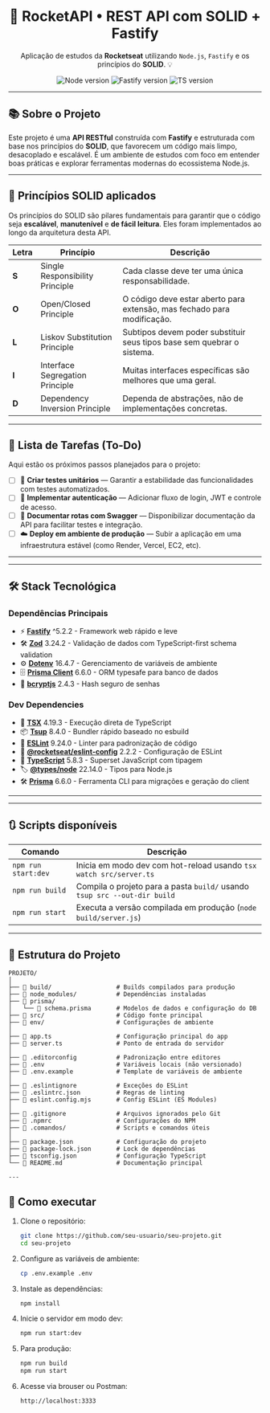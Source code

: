 <h1 align="center">
  🚀 RocketAPI • REST API com SOLID + Fastify
</h1>

<p align="center">
  Aplicação de estudos da <strong>Rocketseat</strong> utilizando <code>Node.js</code>, <code>Fastify</code> e os princípios do <strong>SOLID</strong>. 💡
</p>

<p align="center">
  <img src="https://img.shields.io/badge/node-v23.0.0-brightgreen" alt="Node version" />
  <img src="https://img.shields.io/badge/Fastify-%5E5.2.2-blue" alt="Fastify version" />
  <img src="https://img.shields.io/badge/TypeScript-%5E5.8.3-blueviolet" alt="TS version" />
</p>

---

## 📚 Sobre o Projeto

Este projeto é uma **API RESTful** construída com **Fastify** e estruturada com base nos princípios do **SOLID**, que favorecem um código mais limpo, desacoplado e escalável. É um ambiente de estudos com foco em entender boas práticas e explorar ferramentas modernas do ecossistema Node.js.

---

## 🧠 Princípios SOLID aplicados

Os princípios do SOLID são pilares fundamentais para garantir que o código seja **escalável**, **manutenível** e **de fácil leitura**. Eles foram implementados ao longo da arquitetura desta API.

| Letra | Princípio                         | Descrição                                                                 |
|-------|-----------------------------------|---------------------------------------------------------------------------|
| **S** | Single Responsibility Principle   | Cada classe deve ter uma única responsabilidade.                         |
| **O** | Open/Closed Principle             | O código deve estar aberto para extensão, mas fechado para modificação. |
| **L** | Liskov Substitution Principle     | Subtipos devem poder substituir seus tipos base sem quebrar o sistema.  |
| **I** | Interface Segregation Principle   | Muitas interfaces específicas são melhores que uma geral.               |
| **D** | Dependency Inversion Principle    | Dependa de abstrações, não de implementações concretas.                |

---

## 📌 Lista de Tarefas (To-Do)

Aqui estão os próximos passos planejados para o projeto:

- [ ] 🧪 **Criar testes unitários** — Garantir a estabilidade das funcionalidades com testes automatizados.
- [ ] 🔐 **Implementar autenticação** — Adicionar fluxo de login, JWT e controle de acesso.
- [ ] 📄 **Documentar rotas com Swagger** — Disponibilizar documentação da API para facilitar testes e integração.
- [ ] ☁️ **Deploy em ambiente de produção** — Subir a aplicação em uma infraestrutura estável (como Render, Vercel, EC2, etc).

---


---
## 🛠️ Stack Tecnológica

### Dependências Principais
- ⚡ **[Fastify](https://www.fastify.io/)** ^5.2.2 - Framework web rápido e leve
- 🛠️ **[Zod](https://zod.dev/)** 3.24.2 - Validação de dados com TypeScript-first schema validation
- ⚙️ **[Dotenv](https://github.com/motdotla/dotenv)** 16.4.7 - Gerenciamento de variáveis de ambiente
- 🗄️ **[Prisma Client](https://www.prisma.io/)** 6.6.0 - ORM typesafe para banco de dados
- 🔐 **[bcryptjs](https://github.com/dcodeIO/bcrypt.js)** 2.4.3 - Hash seguro de senhas

### Dev Dependencies
- 🔁 **[TSX](https://github.com/esbuild-kit/tsx)** 4.19.3 - Execução direta de TypeScript
- 📦 **[Tsup](https://tsup.egoist.dev/)** 8.4.0 - Bundler rápido baseado no esbuild
- 🧹 **[ESLint](https://eslint.org/)** 9.24.0 - Linter para padronização de código
- 🎨 **[@rocketseat/eslint-config](https://github.com/Rocketseat/eslint-config-rocketseat)** 2.2.2 - Configuração de ESLint
- 📝 **[TypeScript](https://www.typescriptlang.org/)** 5.8.3 - Superset JavaScript com tipagem
- 🏷️ **[@types/node](https://www.npmjs.com/package/@types/node)** 22.14.0 - Tipos para Node.js
- 🛠️ **[Prisma](https://www.prisma.io/)** 6.6.0 - Ferramenta CLI para migrações e geração do client

<!-- 
## 🛠️ Tecnologias & Ferramentas

- ⚡ **[Fastify](https://www.fastify.io/)** — Framework web rápido e leve para Node.js.
- 🧠 **[SOLID](https://en.wikipedia.org/wiki/SOLID)** — Conjunto de princípios para arquitetura de software orientado a objetos.
- 🛠️ **[TypeScript](https://www.typescriptlang.org/)** — Superset do JavaScript que adiciona tipagem estática.
- 🔁 **[TSX](https://github.com/esbuild-kit/tsx)** — Executa arquivos TypeScript direto, sem necessidade de transpilar.
- 📦 **[Tsup](https://tsup.egoist.dev/)** — Empacotador rápido baseado no esbuild, usado para build da aplicação. -->

---


---

## 🔃 Scripts disponíveis

| Comando             | Descrição                                                                 |
|---------------------|---------------------------------------------------------------------------|
| `npm run start:dev` | Inicia em modo dev com hot-reload usando `tsx watch src/server.ts`       |
| `npm run build`     | Compila o projeto para a pasta `build/` usando `tsup src --out-dir build`|
| `npm run start`     | Executa a versão compilada em produção (`node build/server.js`)           |

---

## 📂 Estrutura do Projeto

```text
PROJETO/
│
├── 📁 build/                  # Builds compilados para produção
├── 📁 node_modules/           # Dependências instaladas
├── 📁 prisma/                 
│   └── 📄 schema.prisma       # Modelos de dados e configuração do DB
├── 📁 src/                    # Código fonte principal
├── 📁 env/                    # Configurações de ambiente
│
├── 📄 app.ts                  # Configuração principal do app
├── 📄 server.ts               # Ponto de entrada do servidor
│
├── 📄 .editorconfig           # Padronização entre editores
├── 📄 .env                    # Variáveis locais (não versionado)
├── 📄 .env.example            # Template de variáveis de ambiente
│
├── 📄 .eslintignore           # Exceções do ESLint
├── 📄 .eslintrc.json          # Regras de linting
├── 📄 eslint.config.mjs       # Config ESLint (ES Modules)
│
├── 📄 .gitignore              # Arquivos ignorados pelo Git
├── 📄 .npmrc                  # Configurações do NPM
├── 📁 .comandos/              # Scripts e comandos úteis
│
├── 📄 package.json            # Configuração do projeto
├── 📄 package-lock.json       # Lock de dependências
├── 📄 tsconfig.json           # Configuração TypeScript
└── 📄 README.md               # Documentação principal

---
```
## 🚀 Como executar

1. Clone o repositório:
   ```bash
   git clone https://github.com/seu-usuario/seu-projeto.git
   cd seu-projeto

2. Configure as variáveis de ambiente:
   ```bash
   cp .env.example .env
   
3. Instale as dependências:
   ```bash
   npm install

4. Inicie o servidor em modo dev:
    ```bash
   npm run start:dev

5. Para produção:
   ```bash
   npm run build
   npm run start
   
6. Acesse via brouser ou Postman: 
   ```bash
   http://localhost:3333



